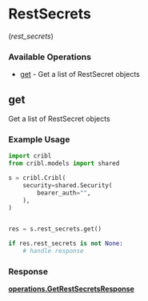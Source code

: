 # RestSecrets
(*rest_secrets*)

### Available Operations

* [get](#get) - Get a list of RestSecret objects

## get

Get a list of RestSecret objects

### Example Usage

```python
import cribl
from cribl.models import shared

s = cribl.Cribl(
    security=shared.Security(
        bearer_auth="",
    ),
)


res = s.rest_secrets.get()

if res.rest_secrets is not None:
    # handle response
```


### Response

**[operations.GetRestSecretsResponse](../../models/operations/getrestsecretsresponse.md)**

